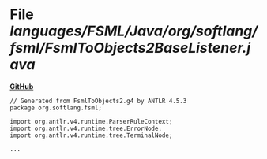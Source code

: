 # File _languages/FSML/Java/org/softlang/fsml/FsmlToObjects2BaseListener.java_
**[GitHub](https://github.com/softlang/yas/blob/master/languages/FSML/Java/org/softlang/fsml/FsmlToObjects2BaseListener.java)**
```
// Generated from FsmlToObjects2.g4 by ANTLR 4.5.3
package org.softlang.fsml;

import org.antlr.v4.runtime.ParserRuleContext;
import org.antlr.v4.runtime.tree.ErrorNode;
import org.antlr.v4.runtime.tree.TerminalNode;

...
```
